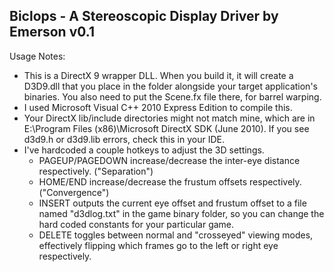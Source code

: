 Biclops - A Stereoscopic Display Driver by Emerson v0.1
-------------------------------------------------------

Usage Notes:
* This is a DirectX 9 wrapper DLL. When you build it, it will create a D3D9.dll that you place in the folder alongside your target application's binaries. You also need to put the Scene.fx file there, for barrel warping.
* I used Microsoft Visual C++ 2010 Express Edition to compile this.
* Your DirectX lib/include directories might not match mine, which are in E:\Program Files (x86)\Microsoft DirectX SDK (June 2010). If you see d3d9.h or d3d9.lib errors, check this in your IDE.
* I've hardcoded a couple hotkeys to adjust the 3D settings. 
  * PAGEUP/PAGEDOWN increase/decrease the inter-eye distance respectively. ("Separation")
  * HOME/END increase/decrease the frustum offsets respectively. ("Convergence")
  * INSERT outputs the current eye offset and frustum offset to a file named "d3dlog.txt" in the game binary folder, so you can change the hard coded constants for your particular game.
  * DELETE toggles between normal and "crosseyed" viewing modes, effectively flipping which frames go to the left or right eye respectively.